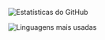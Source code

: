 ![Estatísticas do GitHub](https://github-readme-stats.vercel.app/api?username=cerealmatinal&show_icons=true&theme=radical)

![Linguagens mais usadas](https://github-readme-stats.vercel.app/api/top-langs/?username=cerealmatinal&layout=compact&theme=radical)
